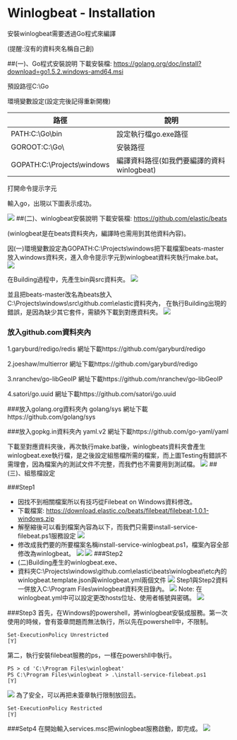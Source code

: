 # Winlogbeat - Installation

安裝winlogbeat需要透過Go程式來編譯

(提醒:沒有的資料夾名稱自己創)

##(一)、Go程式安裝說明
下載安裝檔: https://golang.org/doc/install?download=go1.5.2.windows-amd64.msi

預設路徑C:\Go

環境變數設定(設定完後記得重新開機)

| 路徑| 說明|
| -- | -- |
| PATH:C:\Go\bin | 設定執行檔go.exe路徑|
| GOROOT:C:\Go\ | 安裝路徑 |
| GOPATH:C:\Projects\windows | 編譯資料路徑(如我們要編譯的資料winlogbeat) |
打開命令提示字元

輸入go，出現以下圖表示成功。

![](winlogbeat01.jpg)
##(二)、winlogbeat安裝說明
下載安裝檔: https://github.com/elastic/beats

(winlogbeat是在beats資料夾內，編譯時也需用到其他資料內容)。

因(一)環境變數設定為GOPATH:C:\Projects\windows把下載檔案beats-master放入windows資料夾，進入命令提示字元到winlogbeat資料夾執行make.bat。
![](winlogbeat02.jpg)

在Building過程中，先產生bin與src資料夾。
![](winlogbeat03.jpg)

並且把beats-master改名為beats放入C:\Projects\windows\src\github.com\elastic資料夾內，
在執行Building出現的錯誤，是因為缺少其它套件，需額外下載到對應資料夾。
![](winlogbeat04.jpg)
### 放入github.com資料夾內

1.garyburd/redigo/redis
網址下載https://github.com/garyburd/redigo

2.joeshaw/multierror
網址下載https://github.com/garyburd/redigo

3.nranchev/go-libGeoIP
網址下載https://github.com/nranchev/go-libGeoIP

4.satori/go.uuid
網址下載https://github.com/satori/go.uuid

###放入golang.org資料夾內
golang/sys
網址下載https://github.com/golang/sys

###放入gopkg.in資料夾內
yaml.v2
網址下載https://github.com/go-yaml/yaml

下載至對應資料夾後，再次執行make.bat後，winlogbeats資料夾會產生
winlogbeat.exe執行檔，是之後設定組態檔所需的檔案，而上圖Testing有錯誤不需理會，因為檔案內的測試文件不完整，而我們也不需要用到測試檔。
![](winlogbeat05.jpg)
##(三)、組態檔設定

###Step1
* 因找不到相關檔案所以有技巧從Filebeat on Windows資料修改。
* 下載檔案: https://download.elastic.co/beats/filebeat/filebeat-1.0.1-windows.zip
* 解壓縮後可以看到檔案內容為以下，而我們只需要install-service-filebeat.ps1服務設定
![](winlogbeat06.jpg)
* 修改成我們要的所要檔案名稱install-service-winlogbeat.ps1，檔案內容全部修改為winlogbeat。
![](winlogbeat07.jpg)
![](winlogbeat08.jpg)
###Step2
* (二)Building產生的winlogbeat.exe、
* 資料夾C:\Projects\windows\github.com\elastic\beats\winlogbeat\etc內的winlogbeat.template.json與winlogbeat.yml兩個文件
![](winlogbeat09.jpg)
Step1與Step2資料一併放入C:\Program Files\winlogbeat資料夾目錄內。
![](winlogbeat10.jpg)
Note:
在winlogbeat.yml中可以設定更改hosts位址、使用者帳號與密碼。
![](winlogbeat11.jpg)

###Step3
首先，在Windows的powershell，將winlogbeat安裝成服務。第一次使用的時候，會有簽章問題而無法執行，所以先在powershell中，不限制。
```
Set-ExecutionPolicy Unrestricted
[Y]
```
第二，執行安裝filebeat服務的ps，一樣在powershll中執行。
```
PS > cd 'C:\Program Files\winlogbeat'
PS C:\Program Files\winlogbeat > .\install-service-filebeat.ps1
[Y]
```
![](winlogbeat12.jpg)
為了安全，可以再把未簽章執行限制放回去。
```
Set-ExecutionPolicy Restricted
[Y]
```
###Setp4
在開始輸入services.msc把winlogbeat服務啟動，即完成。
![](winlogbeat13.jpg)
